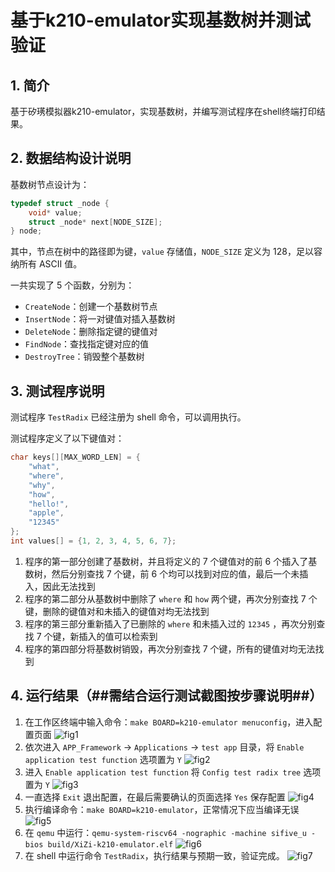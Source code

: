 # 基于k210-emulator实现基数树并测试验证

## 1. 简介

基于矽璓模拟器k210-emulator，实现基数树，并编写测试程序在shell终端打印结果。

## 2. 数据结构设计说明

基数树节点设计为：

```c
typedef struct _node {
​    void* value;
​    struct _node* next[NODE_SIZE];
} node;
```

其中，节点在树中的路径即为键，`value` 存储值，`NODE_SIZE` 定义为 128，足以容纳所有 ASCII 值。

一共实现了 5 个函数，分别为：

- `CreateNode`：创建一个基数树节点
- `InsertNode`：将一对键值对插入基数树
- `DeleteNode`：删除指定键的键值对
- `FindNode`：查找指定键对应的值
- `DestroyTree`：销毁整个基数树

## 3. 测试程序说明

测试程序 `TestRadix` 已经注册为 shell 命令，可以调用执行。

测试程序定义了以下键值对：

```c
char keys[][MAX_WORD_LEN] = {
    "what",
    "where",
    "why",
    "how",
    "hello!",
    "apple",
    "12345"
};
int values[] = {1, 2, 3, 4, 5, 6, 7};
```

1. 程序的第一部分创建了基数树，并且将定义的 7 个键值对的前 6 个插入了基数树，然后分别查找 7 个键，前 6 个均可以找到对应的值，最后一个未插入，因此无法找到
2. 程序的第二部分从基数树中删除了 `where` 和 `how` 两个键，再次分别查找 7 个键，删除的键值对和未插入的键值对均无法找到
3. 程序的第三部分重新插入了已删除的 `where` 和未插入过的 `12345` ，再次分别查找 7 个键，新插入的值可以检索到
4. 程序的第四部分将基数树销毁，再次分别查找 7 个键，所有的键值对均无法找到

## 4. 运行结果（##需结合运行测试截图按步骤说明##）

1. 在工作区终端中输入命令：`make BOARD=k210-emulator menuconfig`，进入配置页面
![fig1](fig1.png)
2. 依次进入 `APP_Framework` -> `Applications` -> `test app` 目录，将 `Enable application test function` 选项置为 `Y`
![fig2](fig2.png)
3. 进入 `Enable application test function` 将 `Config test radix tree` 选项置为 `Y`
![fig3](fig3.png)
4. 一直选择 `Exit` 退出配置，在最后需要确认的页面选择 `Yes` 保存配置
![fig4](fig4.png)
5. 执行编译命令：`make BOARD=k210-emulator`，正常情况下应当编译无误
![fig5](fig5.png)
6. 在 `qemu` 中运行：`qemu-system-riscv64 -nographic -machine sifive_u -bios build/XiZi-k210-emulator.elf`
![fig6](fig6.png)
7. 在 shell 中运行命令 `TestRadix`，执行结果与预期一致，验证完成。
![fig7](fig7.png)